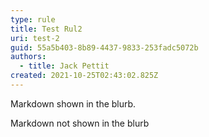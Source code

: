 ```yaml
---
type: rule
title: Test Rul2
uri: test-2
guid: 55a5b403-8b89-4437-9833-253fadc5072b
authors:
  - title: Jack Pettit
created: 2021-10-25T02:43:02.825Z
---
```

Markdown shown in the blurb.
<!--endintro-->
Markdown not shown in the blurb
